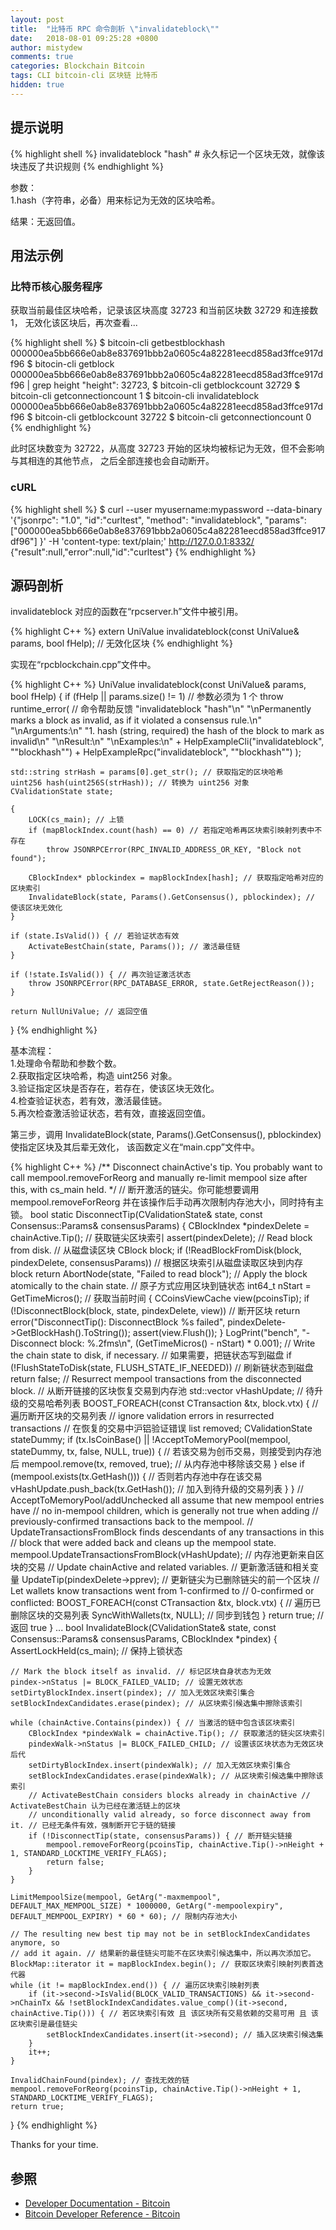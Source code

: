 ```yaml
---
layout: post
title:  "比特币 RPC 命令剖析 \"invalidateblock\""
date:   2018-08-01 09:25:28 +0800
author: mistydew
comments: true
categories: Blockchain Bitcoin
tags: CLI bitcoin-cli 区块链 比特币
hidden: true
---
```

## 提示说明
{% highlight shell %}
invalidateblock "hash" # 永久标记一个区块无效，就像该块违反了共识规则
{% endhighlight %}

参数：<br>
1.hash（字符串，必备）用来标记为无效的区块哈希。

结果：无返回值。

## 用法示例

### 比特币核心服务程序

获取当前最佳区块哈希，记录该区块高度 32723 和当前区块数 32729 和连接数 1，
无效化该区块后，再次查看...

{% highlight shell %}
$ bitcoin-cli getbestblockhash
000000ea5bb666e0ab8e837691bbb2a0605c4a82281eecd858ad3ffce917df96
$ bitocin-cli getblock 000000ea5bb666e0ab8e837691bbb2a0605c4a82281eecd858ad3ffce917df96 | grep height
  "height": 32723,
$ bitcoin-cli getblockcount
32729
$ bitcoin-cli getconnectioncount
1
$ bitcoin-cli invalidateblock 000000ea5bb666e0ab8e837691bbb2a0605c4a82281eecd858ad3ffce917df96
$ bitcoin-cli getblockcount
32722
$ bitcoin-cli getconnectioncount
0
{% endhighlight %}

此时区块数变为 32722，从高度 32723 开始的区块均被标记为无效，但不会影响与其相连的其他节点，
之后全部连接也会自动断开。

### cURL

{% highlight shell %}
$ curl --user myusername:mypassword --data-binary '{"jsonrpc": "1.0", "id":"curltest", "method": "invalidateblock", "params": ["000000ea5bb666e0ab8e837691bbb2a0605c4a82281eecd858ad3ffce917df96"] }' -H 'content-type: text/plain;' http://127.0.0.1:8332/
{"result":null,"error":null,"id":"curltest"}
{% endhighlight %}

## 源码剖析
invalidateblock 对应的函数在“rpcserver.h”文件中被引用。

{% highlight C++ %}
extern UniValue invalidateblock(const UniValue& params, bool fHelp); // 无效化区块
{% endhighlight %}

实现在“rpcblockchain.cpp”文件中。

{% highlight C++ %}
UniValue invalidateblock(const UniValue& params, bool fHelp)
{
    if (fHelp || params.size() != 1) // 参数必须为 1 个
        throw runtime_error( // 命令帮助反馈
            "invalidateblock \"hash\"\n"
            "\nPermanently marks a block as invalid, as if it violated a consensus rule.\n"
            "\nArguments:\n"
            "1. hash   (string, required) the hash of the block to mark as invalid\n"
            "\nResult:\n"
            "\nExamples:\n"
            + HelpExampleCli("invalidateblock", "\"blockhash\"")
            + HelpExampleRpc("invalidateblock", "\"blockhash\"")
        );

    std::string strHash = params[0].get_str(); // 获取指定的区块哈希
    uint256 hash(uint256S(strHash)); // 转换为 uint256 对象
    CValidationState state;

    {
        LOCK(cs_main); // 上锁
        if (mapBlockIndex.count(hash) == 0) // 若指定哈希再区块索引映射列表中不存在
            throw JSONRPCError(RPC_INVALID_ADDRESS_OR_KEY, "Block not found");

        CBlockIndex* pblockindex = mapBlockIndex[hash]; // 获取指定哈希对应的区块索引
        InvalidateBlock(state, Params().GetConsensus(), pblockindex); // 使该区块无效化
    }

    if (state.IsValid()) { // 若验证状态有效
        ActivateBestChain(state, Params()); // 激活最佳链
    }

    if (!state.IsValid()) { // 再次验证激活状态
        throw JSONRPCError(RPC_DATABASE_ERROR, state.GetRejectReason());
    }

    return NullUniValue; // 返回空值
}
{% endhighlight %}

基本流程：<br>
1.处理命令帮助和参数个数。<br>
2.获取指定区块哈希，构造 uint256 对象。<br>
3.验证指定区块是否存在，若存在，使该区块无效化。<br>
4.检查验证状态，若有效，激活最佳链。<br>
5.再次检查激活验证状态，若有效，直接返回空值。

第三步，调用 InvalidateBlock(state, Params().GetConsensus(), pblockindex) 使指定区块及其后辈无效化，
该函数定义在“main.cpp”文件中。

{% highlight C++ %}
/** Disconnect chainActive's tip. You probably want to call mempool.removeForReorg and manually re-limit mempool size after this, with cs_main held. */ // 断开激活的链尖。你可能想要调用 mempool.removeForReorg 并在该操作后手动再次限制内存池大小，同时持有主锁。
bool static DisconnectTip(CValidationState& state, const Consensus::Params& consensusParams)
{
    CBlockIndex *pindexDelete = chainActive.Tip(); // 获取链尖区块索引
    assert(pindexDelete);
    // Read block from disk. // 从磁盘读区块
    CBlock block;
    if (!ReadBlockFromDisk(block, pindexDelete, consensusParams)) // 根据区块索引从磁盘读取区块到内存 block
        return AbortNode(state, "Failed to read block");
    // Apply the block atomically to the chain state. // 原子方式应用区块到链状态
    int64_t nStart = GetTimeMicros(); // 获取当前时间
    {
        CCoinsViewCache view(pcoinsTip);
        if (!DisconnectBlock(block, state, pindexDelete, view)) // 断开区块
            return error("DisconnectTip(): DisconnectBlock %s failed", pindexDelete->GetBlockHash().ToString());
        assert(view.Flush());
    }
    LogPrint("bench", "- Disconnect block: %.2fms\n", (GetTimeMicros() - nStart) * 0.001);
    // Write the chain state to disk, if necessary. // 如果需要，把链状态写到磁盘
    if (!FlushStateToDisk(state, FLUSH_STATE_IF_NEEDED)) // 刷新链状态到磁盘
        return false;
    // Resurrect mempool transactions from the disconnected block. // 从断开链接的区块恢复交易到内存池
    std::vector<uint256> vHashUpdate; // 待升级的交易哈希列表
    BOOST_FOREACH(const CTransaction &tx, block.vtx) { // 遍历断开区块的交易列表
        // ignore validation errors in resurrected transactions // 在恢复的交易中沪铝验证错误
        list<CTransaction> removed;
        CValidationState stateDummy;
        if (tx.IsCoinBase() || !AcceptToMemoryPool(mempool, stateDummy, tx, false, NULL, true)) { // 若该交易为创币交易，则接受到内存池后
            mempool.remove(tx, removed, true); // 从内存池中移除该交易
        } else if (mempool.exists(tx.GetHash())) { // 否则若内存池中存在该交易
            vHashUpdate.push_back(tx.GetHash()); // 加入到待升级的交易列表
        }
    }
    // AcceptToMemoryPool/addUnchecked all assume that new mempool entries have
    // no in-mempool children, which is generally not true when adding
    // previously-confirmed transactions back to the mempool.
    // UpdateTransactionsFromBlock finds descendants of any transactions in this
    // block that were added back and cleans up the mempool state.
    mempool.UpdateTransactionsFromBlock(vHashUpdate); // 内存池更新来自区块的交易
    // Update chainActive and related variables. // 更新激活链和相关变量
    UpdateTip(pindexDelete->pprev); // 更新链尖为已删除链尖的前一个区块
    // Let wallets know transactions went from 1-confirmed to
    // 0-confirmed or conflicted:
    BOOST_FOREACH(const CTransaction &tx, block.vtx) { // 遍历已删除区块的交易列表
        SyncWithWallets(tx, NULL); // 同步到钱包
    }
    return true; // 返回 true
}
...
bool InvalidateBlock(CValidationState& state, const Consensus::Params& consensusParams, CBlockIndex *pindex)
{
    AssertLockHeld(cs_main); // 保持上锁状态

    // Mark the block itself as invalid. // 标记区块自身状态为无效
    pindex->nStatus |= BLOCK_FAILED_VALID; // 设置无效状态
    setDirtyBlockIndex.insert(pindex); // 加入无效区块索引集合
    setBlockIndexCandidates.erase(pindex); // 从区块索引候选集中擦除该索引

    while (chainActive.Contains(pindex)) { // 当激活的链中包含该区块索引
        CBlockIndex *pindexWalk = chainActive.Tip(); // 获取激活的链尖区块索引
        pindexWalk->nStatus |= BLOCK_FAILED_CHILD; // 设置该区块状态为无效区块后代
        setDirtyBlockIndex.insert(pindexWalk); // 加入无效区块索引集合
        setBlockIndexCandidates.erase(pindexWalk); // 从区块索引候选集中擦除该索引
        // ActivateBestChain considers blocks already in chainActive // ActivateBestChain 认为已经在激活链上的区块
        // unconditionally valid already, so force disconnect away from it. // 已经无条件有效，强制断开它于链的链接
        if (!DisconnectTip(state, consensusParams)) { // 断开链尖链接
            mempool.removeForReorg(pcoinsTip, chainActive.Tip()->nHeight + 1, STANDARD_LOCKTIME_VERIFY_FLAGS);
            return false;
        }
    }

    LimitMempoolSize(mempool, GetArg("-maxmempool", DEFAULT_MAX_MEMPOOL_SIZE) * 1000000, GetArg("-mempoolexpiry", DEFAULT_MEMPOOL_EXPIRY) * 60 * 60); // 限制内存池大小

    // The resulting new best tip may not be in setBlockIndexCandidates anymore, so
    // add it again. // 结果新的最佳链尖可能不在区块索引候选集中，所以再次添加它。
    BlockMap::iterator it = mapBlockIndex.begin(); // 获取区块索引映射列表首迭代器
    while (it != mapBlockIndex.end()) { // 遍历区块索引映射列表
        if (it->second->IsValid(BLOCK_VALID_TRANSACTIONS) && it->second->nChainTx && !setBlockIndexCandidates.value_comp()(it->second, chainActive.Tip())) { // 若区块索引有效 且 该区块所有交易依赖的交易可用 且 该区块索引是最佳链尖
            setBlockIndexCandidates.insert(it->second); // 插入区块索引候选集
        }
        it++;
    }

    InvalidChainFound(pindex); // 查找无效的链
    mempool.removeForReorg(pcoinsTip, chainActive.Tip()->nHeight + 1, STANDARD_LOCKTIME_VERIFY_FLAGS);
    return true;
}
{% endhighlight %}

Thanks for your time.

## 参照

* [Developer Documentation - Bitcoin](https://bitcoin.org/en/developer-documentation)
* [Bitcoin Developer Reference - Bitcoin](https://bitcoin.org/en/developer-reference#invalidateblock)
